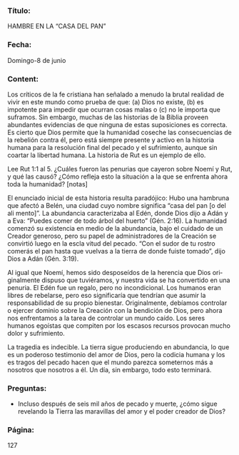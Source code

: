 ### Título:

HAMBRE EN LA “CASA DEL PAN”

### Fecha:

Domingo-8 de junio

### Content:

Los críticos de la fe cristiana han señalado a menudo la brutal realidad de vivir en
este mundo como prueba de que: (a) Dios no existe, (b) es impotente para impedir
que ocurran cosas malas o (c) no le importa que suframos. Sin embargo, muchas
de las historias de la Biblia proveen abundantes evidencias de que ninguna de
estas suposiciones es correcta. Es cierto que Dios permite que la humanidad
coseche las consecuencias de la rebelión contra él, pero está siempre presente y
activo en la historia humana para la resolución final del pecado y el sufrimiento,
aunque sin coartar la libertad humana. La historia de Rut es un ejemplo de ello.

Lee Rut 1:1 al 5. ¿Cuáles fueron las penurias que cayeron sobre Noemí
y Rut, y qué las causó? ¿Cómo refleja esto la situación a la que se enfrenta
ahora toda la humanidad? [notas]

El enunciado inicial de esta historia resulta paradójico: Hubo una hambruna
que afectó a Belén, una ciudad cuyo nombre significa “casa del pan [o del ali­
mento]”. La abundancia caracterizaba al Edén, donde Dios dijo a Adán y a Eva:
“Puedes comer de todo árbol del huerto” (Gén. 2:16). La humanidad comenzó su
existencia en medio de la abundancia, bajo el cuidado de un Creador generoso,
pero su papel de administradores de la Creación se convirtió luego en la escla­
vitud del pecado. “Con el sudor de tu rostro comerás el pan hasta que vuelvas a
la tierra de donde fuiste tomado”, dijo Dios a Adán (Gén. 3:19).

Al igual que Noemí, hemos sido desposeídos de la herencia que Dios ori­
ginalmente dispuso que tuviéramos, y nuestra vida se ha convertido en una
penuria. El Edén fue un regalo, pero no incondicional. Los humanos eran libres
de rebelarse, pero eso significaría que tendrían que asumir la responsabilidad
de su propio bienestar. Originalmente, debíamos controlar o ejercer dominio
sobre la Creación con la bendición de Dios, pero ahora nos enfrentamos a la
tarea de controlar un mundo caído. Los seres humanos egoístas que compiten
por los escasos recursos provocan mucho dolor y sufrimiento.

La tragedia es indecible. La tierra sigue produciendo en abundancia, lo que
es un poderoso testimonio del amor de Dios, pero la codicia humana y los es­
tragos del pecado hacen que el mundo parezca someternos más a nosotros que
nosotros a él. Un día, sin embargo, todo esto terminará.

### Preguntas:

- Incluso después de seis mil años de pecado y muerte, ¿cómo sigue revelando la
  Tierra las maravillas del amor y el poder creador de Dios?

### Página:

127
